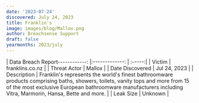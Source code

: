 ```yaml
---
date: '2023-07-24'
discovered: July 24, 2023
title: Franklin's
image: images/blog/Mallox.png
author: Breachsense Support
draft: false
yearmonths: 2023/july
---
```


| Data Breach Report------------:     |:-------------:    | :-----:|
| Victim      | franklins.co.nz      | 
| Threat Actor      | Mallox      | 
| Date Discovered      | Jul 24, 2023      | 
| Description      | Franklin's represents the world's finest bathroomware products comprising baths, showers, toilets, vanity tops and more from 15 of the most exclusive European bathroomware manufacturers including Vitra, Marmorin, Hansa, Bette and more.      | 
| Leak Size      | Unknown      | 

